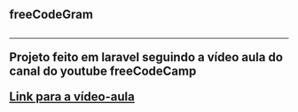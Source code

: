 <h2>freeCodeGram<h2>
<hr>
<p>Projeto feito em laravel seguindo a vídeo aula do canal do youtube freeCodeCamp</p>
<a href="https://www.youtube.com/watch?v=ImtZ5yENzgE">Link para a vídeo-aula</a>
